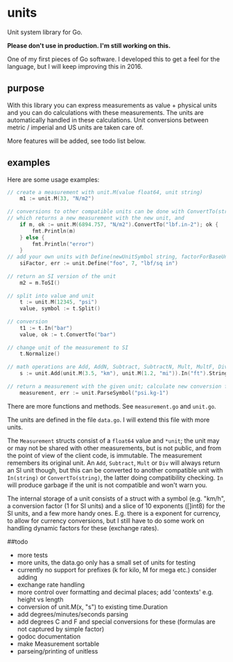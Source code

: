 # units
Unit system library for Go.

__Please don't use in production. I'm still working on this.__

One of my first pieces of Go software. I developed this to get a feel for the language, but I will keep improving this
in 2016.

## purpose
With this library you can express measurements as value + physical units and you can do calculations with these
measurements. The units are automatically handled in these calculations. Unit conversions between metric / imperial and US
units are taken care of. 

More features will be added, see todo list below.

## examples
Here are some usage examples:

```go
// create a measurement with unit.M(value float64, unit string)
	m1 := unit.M(33, "N/m2")
	
// conversions to other compatible units can be done with ConvertTo(string)
// which returns a new measurement with the new unit, and 
	if m, ok := unit.M(6894.757, "N/m2").ConvertTo("lbf.in-2"); ok {
		fmt.Println(m)
	} else {
		fmt.Println("error")
	}
// add your own units with Define(newUnitSymbol string, factorForBaseUnit float64, baseUnit string)
	siFactor, err := unit.Define("foo", 7, "lbf/sq in")
	
// return an SI version of the unit
	m2 = m.ToSI()
	
// split into value and unit
	t := unit.M(12345, "psi")
	value, symbol := t.Split()
	
// conversion
	t1 := t.In("bar")
	value, ok := t.ConvertTo("bar")
	
// change unit of the measurement to SI
	t.Normalize()
	
// math operations are Add, AddN, Subtract, SubtractN, Mult, MultF, Div, DivF, Neg, Power
	s := unit.Add(unit.M(3.5, "km"), unit.M(1.2, "mi")).In("ft").String()
	
// return a measurement with the given unit; calculate new conversion factor.
	measurement, err := unit.ParseSymbol("psi.kg-1")

```
There are more functions and methods. See `measurement.go` and `unit.go`.

The units are defined in the file `data.go`. I will extend this file with more units. 

The `Measurement` structs consist of a `float64` value and `*unit`; the unit may or may not be shared with other 
measurements, but is not public, and from the point of view of the client code, is immutable. The measurement remembers
its original unit. An `Add`, `Subtract`, `Mult` or `Div` will always return an SI unit though, but this can be converted to another compatible unit with `In(string)` or `ConvertTo(string)`, the latter doing compatibility checking. `In` will produce garbage if the unit is not compatible and won't warn you.

The internal storage of a unit consists of a struct with a symbol (e.g. "km/h", a conversion factor (1 for SI units) and a slice of 10 exponents ([]int8) for the SI units, and a few more handy ones. E.g. there is a exponent for currency, to allow 
for currency conversions, but I still have to do some work on handling dynamic factors for these (exchange rates). 


##todo
 * more tests
 * more units, the data.go only has a small set of units for testing
 * currently no support for prefixes (k for kilo, M for mega etc.) consider adding
 * exchange rate handling
 * more control over formatting and decimal places; add 'contexts' e.g. height vs length
 * conversion of unit.M(x, "s") to existing time.Duration
 * add degrees/minutes/seconds parsing
 * add degrees C and F and special conversions for these (formulas are not captured by simple factor)
 * godoc documentation
 * make Measurement sortable
 * parseing/printing of unitless


